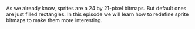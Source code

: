 As we already know, sprites are a 24 by 21-pixel bitmaps. But default ones are just filled rectangles. In this episode we will learn how to redefine sprite bitmaps to make them more interesting.